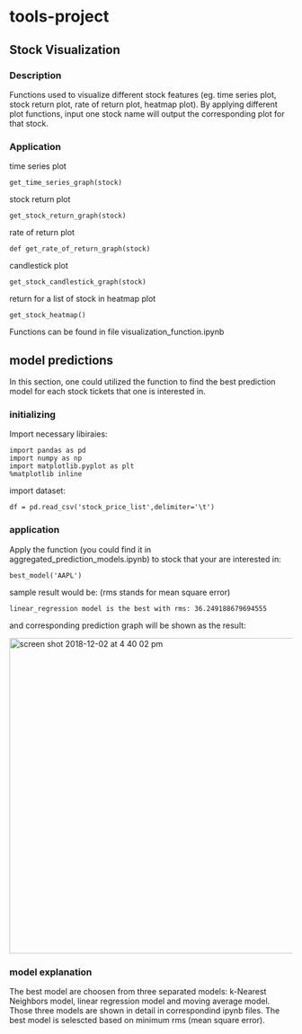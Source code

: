 # tools-project

## Stock Visualization

### Description

Functions used to visualize different stock features (eg. time series plot, stock return plot, rate of return plot, heatmap plot). By applying different plot functions, input one stock name will output the corresponding plot for that stock.
 
### Application

time series plot
```
get_time_series_graph(stock)
```

stock return plot
```
get_stock_return_graph(stock)
```

rate of return plot
```
def get_rate_of_return_graph(stock)
```

candlestick plot
```
get_stock_candlestick_graph(stock)
```

return for a list of stock in heatmap plot
```
get_stock_heatmap()
```

Functions can be found in file  visualization_function.ipynb






## model predictions
In this section, one could utilized the function to find the best prediction model for each stock tickets that one is interested in. 
### initializing
Import necessary libiraies:
```
import pandas as pd
import numpy as np
import matplotlib.pyplot as plt
%matplotlib inline
```
import dataset:
```
df = pd.read_csv('stock_price_list',delimiter='\t')
```
### application
Apply the function (you could find it in aggregated_prediction_models.ipynb) to stock that your are interested in:
```
best_model('AAPL')
```
sample result would be: (rms stands for mean square error)
```
linear_regression model is the best with rms: 36.249188679694555
```
and corresponding prediction graph will be shown as the result:

<img width="562" alt="screen shot 2018-12-02 at 4 40 02 pm" src="https://user-images.githubusercontent.com/44420593/49345600-0a48db00-f655-11e8-9b7a-9091e85bba17.png">

### model explanation
The best model are choosen from three separated models: k-Nearest Neighbors model, linear regression model and moving average model. Those three models are shown in detail in correspondind ipynb files. The best model is selescted based on minimum rms (mean square error). 
